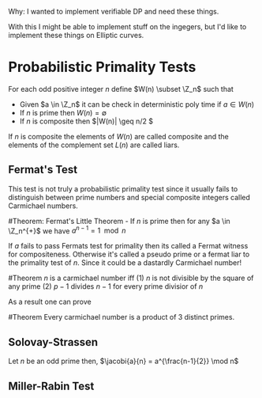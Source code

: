 $\newcommand\Z{\mathbb{Z}}$
$\newcommand\jacobi[2]{(\frac{#1}{#2})}$
Why: I wanted to implement verifiable DP and need these things.

With this I might be able to implement stuff on the ingegers, but I'd like to implement these things on Elliptic curves.


# Probabilistic Primality Tests

For each odd positive integer $n$ define $W(n) \subset \Z_n$  such that 
+ Given $a \in \Z_n$ it can be check in deterministic poly time if $a \in W(n)$
+ If $n$ is prime then $W(n) = \emptyset$
+ If $n$ is composite then $|W(n)| \geq  n/2 $

 If $n$ is composite the elements of $W(n)$ are called composite and the elements of the complement set $L(n)$ are called liars.
 
## Fermat's Test

This test is not truly a probabilistic primality test since it usually fails to distinguish between prime numbers and special composite integers called Carmichael numbers.

#Theorem: Fermat's Little Theorem - If $n$ is prime then for any $a \in \Z_n^{+}$ we have $a^{n-1} = 1 \mod n$

If $a$ fails to pass Fermats test for primality then its called a Fermat witness for compositeness. Otherwise it's called a pseudo prime or a fermat liar to the primality test of $n$. Since it could be a dastardly Carmichael number!

#Theorem $n$ is a carmichael number iff (1) $n$ is not divisible by the square of any prime (2) $p-1$ divides $n-1$ for every prime divisior of $n$ 

As a result one can prove

#Theorem Every carmichael number is a product of 3 distinct primes. 


## Solovay-Strassen
Let $n$ be an odd prime then, $\jacobi{a}{n} = a^{\frac{n-1}{2}} \mod n$

## Miller-Rabin Test
